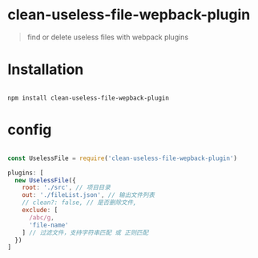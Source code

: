 # clean-useless-file-wepback-plugin

> find or delete useless files with webpack plugins

# Installation

```shell

npm install clean-useless-file-wepback-plugin

```

# config

```js

const UselessFile = require('clean-useless-file-wepback-plugin')

plugins: [
  new UselessFile({
    root: './src', // 项目目录
    out: './fileList.json', // 输出文件列表
    // clean?: false, // 是否删除文件,
    exclude: [
      /abc/g,
      'file-name'
    ] // 过滤文件，支持字符串匹配 或 正则匹配
  })
]


```